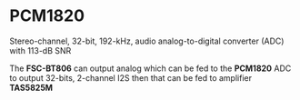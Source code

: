 # PCM1820

Stereo-channel, 32-bit, 192-kHz, audio analog-to-digital converter (ADC) with 113-dB SNR

The **FSC-BT806** can output analog which can be fed to the **PCM1820** ADC to output 32-bits, 2-channel I2S then that can be fed to amplifier **TAS5825M**
